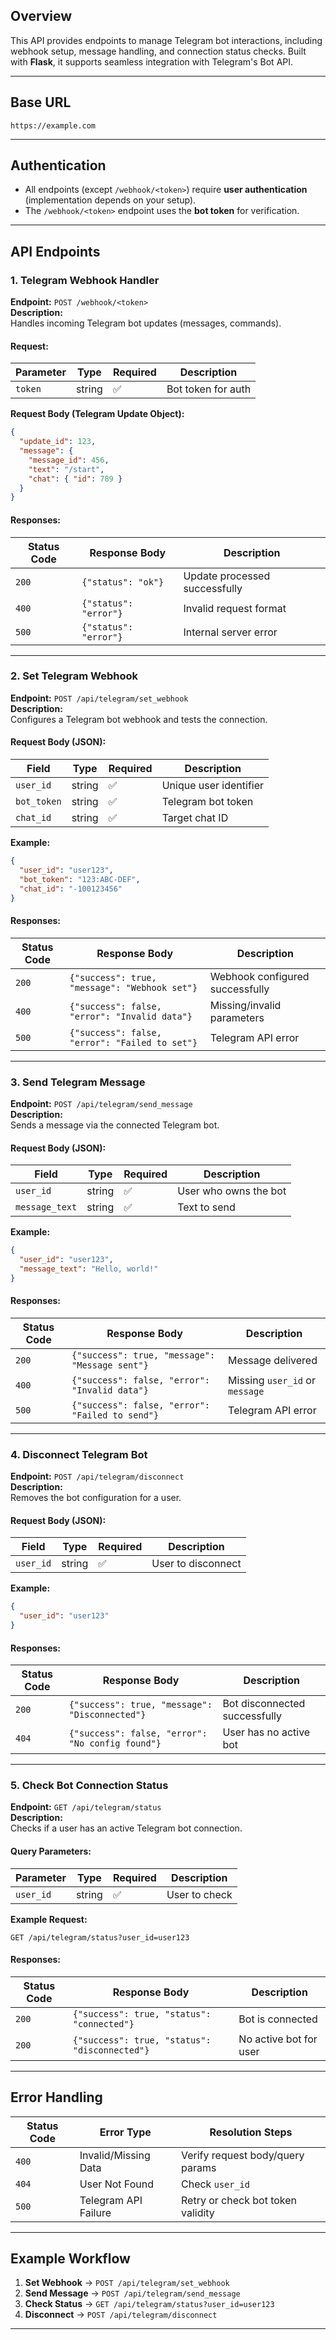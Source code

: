 ## **Overview**  
This API provides endpoints to manage Telegram bot interactions, including webhook setup, message handling, and connection status checks. Built with **Flask**, it supports seamless integration with Telegram's Bot API.  

---

## **Base URL**  
`https://example.com`  

---

## **Authentication**  
- All endpoints (except `/webhook/<token>`) require **user authentication** (implementation depends on your setup).  
- The `/webhook/<token>` endpoint uses the **bot token** for verification.  

---

## **API Endpoints**  

### **1. Telegram Webhook Handler**  
**Endpoint:** `POST /webhook/<token>`  
**Description:**  
Handles incoming Telegram bot updates (messages, commands).  

#### **Request:**  
| Parameter | Type   | Required | Description          |  
|-----------|--------|----------|----------------------|  
| `token`   | string | ✅       | Bot token for auth   |  

**Request Body (Telegram Update Object):**  
```json
{
  "update_id": 123,
  "message": {
    "message_id": 456,
    "text": "/start",
    "chat": { "id": 789 }
  }
}
```

#### **Responses:**  
| Status Code | Response Body         | Description                     |  
|-------------|-----------------------|---------------------------------|  
| `200`       | `{"status": "ok"}`    | Update processed successfully   |  
| `400`       | `{"status": "error"}` | Invalid request format          |  
| `500`       | `{"status": "error"}` | Internal server error           |  

---

### **2. Set Telegram Webhook**  
**Endpoint:** `POST /api/telegram/set_webhook`  
**Description:**  
Configures a Telegram bot webhook and tests the connection.  

#### **Request Body (JSON):**  
| Field        | Type   | Required | Description               |  
|--------------|--------|----------|---------------------------|  
| `user_id`    | string | ✅       | Unique user identifier    |  
| `bot_token`  | string | ✅       | Telegram bot token        |  
| `chat_id`    | string | ✅       | Target chat ID            |  

**Example:**  
```json
{
  "user_id": "user123",
  "bot_token": "123:ABC-DEF",
  "chat_id": "-100123456"
}
```

#### **Responses:**  
| Status Code | Response Body                                   | Description                     |  
|-------------|-------------------------------------------------|---------------------------------|  
| `200`       | `{"success": true, "message": "Webhook set"}`   | Webhook configured successfully |  
| `400`       | `{"success": false, "error": "Invalid data"}`   | Missing/invalid parameters      |  
| `500`       | `{"success": false, "error": "Failed to set"}`  | Telegram API error              |  

---

### **3. Send Telegram Message**  
**Endpoint:** `POST /api/telegram/send_message`  
**Description:**  
Sends a message via the connected Telegram bot.  

#### **Request Body (JSON):**  
| Field          | Type   | Required | Description               |  
|----------------|--------|----------|---------------------------|  
| `user_id`      | string | ✅       | User who owns the bot      |  
| `message_text` | string | ✅       | Text to send              |  

**Example:**  
```json
{
  "user_id": "user123",
  "message_text": "Hello, world!"
}
```

#### **Responses:**  
| Status Code | Response Body                                   | Description                     |  
|-------------|-------------------------------------------------|---------------------------------|  
| `200`       | `{"success": true, "message": "Message sent"}`  | Message delivered               |  
| `400`       | `{"success": false, "error": "Invalid data"}`   | Missing `user_id` or `message`  |  
| `500`       | `{"success": false, "error": "Failed to send"}` | Telegram API error              |  

---

### **4. Disconnect Telegram Bot**  
**Endpoint:** `POST /api/telegram/disconnect`  
**Description:**  
Removes the bot configuration for a user.  

#### **Request Body (JSON):**  
| Field      | Type   | Required | Description               |  
|------------|--------|----------|---------------------------|  
| `user_id`  | string | ✅       | User to disconnect        |  

**Example:**  
```json
{
  "user_id": "user123"
}
```

#### **Responses:**  
| Status Code | Response Body                                      | Description                     |  
|-------------|----------------------------------------------------|---------------------------------|  
| `200`       | `{"success": true, "message": "Disconnected"}`     | Bot disconnected successfully   |  
| `404`       | `{"success": false, "error": "No config found"}`   | User has no active bot          |  

---

### **5. Check Bot Connection Status**  
**Endpoint:** `GET /api/telegram/status`  
**Description:**  
Checks if a user has an active Telegram bot connection.  

#### **Query Parameters:**  
| Parameter | Type   | Required | Description               |  
|-----------|--------|----------|---------------------------|  
| `user_id` | string | ✅       | User to check             |  

**Example Request:**  
```
GET /api/telegram/status?user_id=user123
```

#### **Responses:**  
| Status Code | Response Body                                      | Description                     |  
|-------------|----------------------------------------------------|---------------------------------|  
| `200`       | `{"success": true, "status": "connected"}`         | Bot is connected               |  
| `200`       | `{"success": true, "status": "disconnected"}`      | No active bot for user          |  

---

## **Error Handling**  
| Status Code | Error Type               | Resolution Steps                     |  
|-------------|--------------------------|--------------------------------------|  
| `400`       | Invalid/Missing Data     | Verify request body/query params     |  
| `404`       | User Not Found           | Check `user_id`                      |  
| `500`       | Telegram API Failure     | Retry or check bot token validity    |  

---

## **Example Workflow**  
1. **Set Webhook** → `POST /api/telegram/set_webhook`  
2. **Send Message** → `POST /api/telegram/send_message`  
3. **Check Status** → `GET /api/telegram/status?user_id=user123`  
4. **Disconnect** → `POST /api/telegram/disconnect`  

---